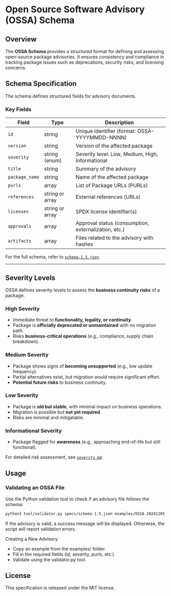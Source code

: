 # Open Source Software Advisory (OSSA) Schema

## Overview
The **OSSA Schema** provides a structured format for defining and assessing open-source package advisories. It ensures consistency and compliance in tracking package issues such as deprecations, security risks, and licensing concerns.

## Schema Specification
The schema defines structured fields for advisory documents.

### **Key Fields**
| **Field**         | **Type**             | **Description** |
|-------------------|---------------------|----------------|
| `id`             | string               | Unique identifier (format: OSSA-YYYYMMDD-NNNN) |
| `version`        | string               | Version of the affected package |
| `severity`       | string (enum)        | Severity level: Low, Medium, High, Informational |
| `title`          | string               | Summary of the advisory |
| `package_name`   | string               | Name of the affected package |
| `purls`          | array                | List of Package URLs (PURLs) |
| `references`     | string or array      | External references (URLs) |
| `licenses`       | string or array      | SPDX license identifier(s) |
| `approvals`      | array                | Approval status (consumption, externalization, etc.) |
| `artifacts`      | array                | Files related to the advisory with hashes |

For the full schema, refer to [`schema-1.5.json`](specs/schema-1.5.json).

---

## Severity Levels
OSSA defines severity levels to assess the **business continuity risks** of a package.

### **High Severity**
- Immediate threat to **functionality, legality, or continuity**.
- Package is **officially deprecated or unmaintained** with no migration path.
- Risks **business-critical operations** (e.g., compliance, supply chain breakdown).

### **Medium Severity**
- Package shows signs of **becoming unsupported** (e.g., low update frequency).
- Partial alternatives exist, but migration would require significant effort.
- **Potential future risks** to business continuity.

### **Low Severity**
- Package is **old but stable**, with minimal impact on business operations.
- Migration is possible but **not yet required**.
- Risks are minimal and mitigatable.

### **Informational Severity**
- Package flagged for **awareness** (e.g., approaching end-of-life but still functional).

For detailed risk assessment, see [`severity.md`](severity.md).


## Usage

### **Validating an OSSA File**
Use the Python validation tool to check if an advisory file follows the schema:

```sh
python3 tool/validator.py specs/schema-1.5.json examples/OSSA-20241205-0001-ffmpeg.json
```

If the advisory is valid, a success message will be displayed. Otherwise, the script will report validation errors.

Creating a New Advisory
* Copy an example from the examples/ folder.
* Fill in the required fields (id, severity, purls, etc.).
* Validate using the validator.py tool.

## License
This specification is released under the MIT license.
